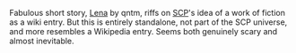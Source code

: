 <!--
.. title: Lena
.. slug: lena
.. date: 2021-05-09 16:25:51 UTC-05:00
.. tags: media,short,science-fiction
.. type: text
-->

Fabulous short story, [Lena](https://qntm.org/mmacevedo) by qntm, riffs on
[SCP](http://www.scpwiki.com/)'s idea of a work of fiction as a wiki entry.
But this is entirely standalone, not part of the SCP universe, and more
resembles a Wikipedia entry. Seems both genuinely scary and almost inevitable.

